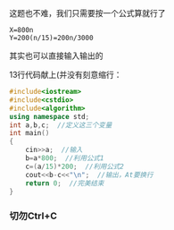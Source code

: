 这题也不难，我们只需要按一个公式算就行了

	X=800n 
    Y=200(n/15)=200n/3000
    
其实也可以直接输入输出的

13行代码献上(并没有刻意缩行：

```cpp
#include<iostream>
#include<cstdio>
#include<algorithm>
using namespace std;
int a,b,c;  //定义这三个变量
int main()
{
    cin>>a;  //输入
    b=a*800;  //利用公式1
    c=(a/15)*200;  //利用公式2
    cout<<b-c<<"\n";  //输出，At要换行
    return 0;  //完美结束
}
```
### 切勿Ctrl+C